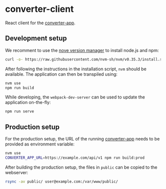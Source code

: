 converter-client
================

React client for the [converter-app](https://github.com/ComPlat/converter-app).

Development setup
-----------------

We recomment to use the [nove version manager](https://github.com/nvm-sh/nvm) to install node.js and npm:

```bash
curl -o- https://raw.githubusercontent.com/nvm-sh/nvm/v0.35.3/install.sh | bash
```

After following the instructions in the installation script, `nvm` should be available. The application can then be transpiled using:

```bash
nvm use
npm run build
```

While developing, the `webpack-dev-server` can be used to update the application on-the-fly:

```bash
npm run serve
```

Production setup
----------------

For the production setup, the URL of the running [converter-app](https://github.com/ComPlat/converter-app) needs to be provided as environment variable:

```bash
nvm use
CONVERTER_APP_URL=https://example.com/api/v1 npm run build:prod
```

After building the production setup, the files in `public` can be copied to the webserver:

```bash
rsync -av public/ user@example.com:/var/www/public/
```
